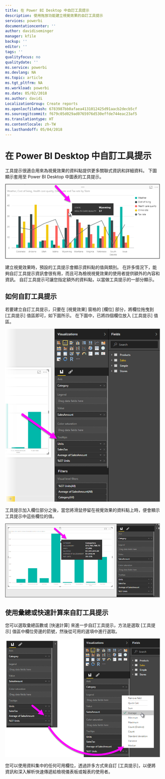 ```yaml
---
title: 在 Power BI Desktop 中自訂工具提示
description: 使用拖放功能建立視覺效果的自訂工具提示
services: powerbi
documentationcenter: ''
author: davidiseminger
manager: kfile
backup: ''
editor: ''
tags: ''
qualityfocus: no
qualitydate: ''
ms.service: powerbi
ms.devlang: NA
ms.topic: article
ms.tgt_pltfrm: NA
ms.workload: powerbi
ms.date: 05/02/2018
ms.author: davidi
LocalizationGroup: Create reports
ms.openlocfilehash: 6783987bb0afaea4131012425d91aacb2decb5cf
ms.sourcegitcommit: f679c05d029ad0765976d530effde744eac23af5
ms.translationtype: HT
ms.contentlocale: zh-TW
ms.lasthandoff: 05/04/2018
---
```

# <a name="customizing-tooltips-in-power-bi-desktop"></a>在 Power BI Desktop 中自訂工具提示
工具提示很適合用來為視覺效果的資料點提供更多關聯式資訊和詳細資料。 下圖顯示套用至 Power BI Desktop 中圖表的工具提示。

![](media/desktop-custom-tooltips/custom-tooltips_1.png)

建立視覺效果時，預設的工具提示會顯示資料點的值與類別。 在許多情況下，能夠自訂工具提示資訊會很有用，而且可為檢視視覺效果的使用者提供額外的內容和資訊。 自訂工具提示可讓您指定額外的資料點，以當做工具提示的一部分顯示。

## <a name="how-to-customize-tooltips"></a>如何自訂工具提示
若要建立自訂工具提示，只要在 [視覺效果] 窗格的 [欄位] 部分，將欄位拖曳到 [工具提示] 值區即可，如下圖所示。 在下圖中，已將四個欄位放入 [工具提示] 值區。

![](media/desktop-custom-tooltips/custom-tooltips_2.png)

工具提示加入欄位部分之後，當您將滑鼠停留在視覺效果的資料點上時，便會顯示工具提示中這些欄位的值。

![](media/desktop-custom-tooltips/custom-tooltips_3.png)

## <a name="customizing-tooltips-with-aggregation-or-quick-calcs"></a>使用彙總或快速計算來自訂工具提示
您可以選取彙總函數或 [快速計算] 來進一步自訂工具提示，方法是選取 [工具提示] 值區中欄位旁邊的箭號，然後從可用的選項中進行選取。

![](media/desktop-custom-tooltips/custom-tooltips_4.png)

您可以使用資料集中的任何可用欄位，透過許多方式來自訂 [工具提示]，以便將資訊和深入解析快速傳遞給檢視儀表板或報表的使用者。

